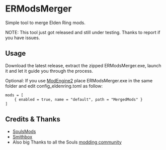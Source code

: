 # ERModsMerger
Simple tool to merge Elden Ring mods.

NOTE: This tool just got released and still under testing. Thanks to report if you have issues.
## Usage
Download the latest release, extract the zipped ERModsMerger.exe, launch it and let it guide you through the process.

Optional: If you use [ModEngine2](https://github.com/soulsmods/ModEngine2) place ERModsMerger.exe in the same folder and edit config_eldenring.toml as follow:
```
mods = [
    { enabled = true, name = "default", path = "MergedMods" }
]
```

## Credits & Thanks
* [SoulsMods](https://github.com/soulsmods)
* [Smithbox](https://github.com/vawser/Smithbox)
* Also big Thanks to all the Souls [modding community](https://discord.gg/ZCxzcxp6)
